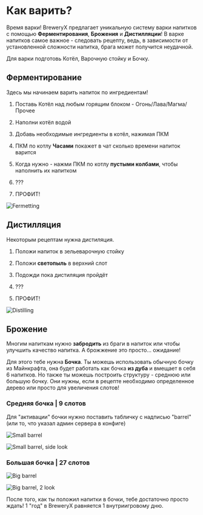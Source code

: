 
# Как варить?

Время варки! BreweryX предлагает уникальную систему варки напитков с помощью **Ферментирования**, **Брожения** и **Дистилляции**! В варке напитков самое важное - следовать рецепту, ведь, в зависимости от установленной сложности напитка, брага может получится неудачной.

Для варки подготовь Котёл, Варочную стойку и Бочку.

## Ферментирование

Здесь мы начинаем варить напиток по ингредиентам!

1. Поставь Котёл над любым горящим блоком - Огонь/Лава/Магма/Прочее

2. Наполни котёл водой

3. Добавь необходимые ингредиенты в котёл, нажимая ПКМ

4. ПКМ по котлу **Часами** покажет в чат сколько времени напиток варится

5. Когда нужно - нажми ПКМ по котлу **пустыми колбами**, чтобы наполнить их напитком

6. ???

7. ПРОФИТ!

![Fermetting](https://camo.githubusercontent.com/c5cb7d3fe6ada1cd5fb1bec17d35774ed16ddee4bb39fbc473ef7b062bf34119/687474703a2f2f692e696d6775722e636f6d2f3144636c6e31392e706e67)

## Дистилляция

Некоторым рецептам нужна дистиляция.

1. Положи напиток в зельеварочную стойку

2. Положи **светопыль** в верхний слот

3. Подожди пока дистиляция пройдёт

4. ???

5. ПРОФИТ!

![Distilling](https://camo.githubusercontent.com/ade33c5b2f1ebf5d7d8d9167cd51e10e7d5edead8f2cd1b7b48a70b8b21941a5/687474703a2f2f692e696d6775722e636f6d2f524a4b563958732e706e67)

## Брожение

Многим напиткам нужно **забродить** из браги в напиток или чтобы улучшить качество напитка. А брожжение это просто... ожидание!

Для этого тебе нужна **Бочка**. Ты можешь использовать обычную бочку из Майнкрафта, она будет работать как бочка **из дуба** и вмещает в себя 6 напитков. Но также ты можешь построить структуру - среднюю или большую бочку. Они нужны, если в рецепте необходимо определенное дерево или просто для увеличения слотов!

### Средняя бочка | 9 слотов

Для "активации" бочки нужно поставить табличку с надписью "barrel" (или то, что указал админ сервера в конфиге)

![Small barrel](https://camo.githubusercontent.com/91a5735dcfa7bbf4aba6c26edf3fe911ec620646fb812be94dc8a897b7534f76/68747470733a2f2f696d6775722e636f6d2f426b4e736935342e706e67)

![Small barrel, side look](https://camo.githubusercontent.com/9788dbdd8e96f04a5cd63dabd556efc640816806a0fe38b8c131ed0506e20983/68747470733a2f2f696d6775722e636f6d2f4d73706c356e362e706e67)

### Большая бочка | 27 слотов

![Big barrel](https://camo.githubusercontent.com/5bf4cf08f7f625abe4031cba4da0383dd4f748721b23322da91593072c1043f8/68747470733a2f2f696d6775722e636f6d2f464f72376c4e352e706e67)

![Big barrel, 2 look](https://camo.githubusercontent.com/106931a5179693500c3f9614bcc2290aa299458b2bb9a10354572d9695dab75f/68747470733a2f2f696d6775722e636f6d2f6b336834716a302e706e67)

После того, как ты положил напитки в бочки, тебе достаточно просто ждать! 1 "год" в BreweryX равняется 1 внутриигровому дню.